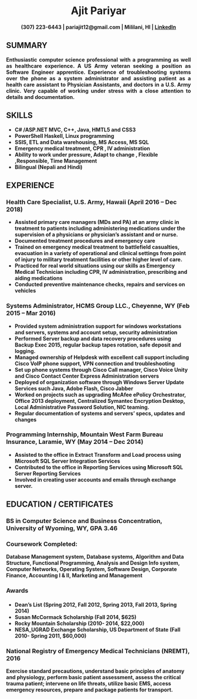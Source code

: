 <h1> <Center> Ajit Pariyar </h1> </center>
<center><b>
(307) 223-6443 | pariajit12@gmail.com | Mililani, HI | <a href="https://linkedin.com/in/ajitpariyar"> LinkedIn </a>
</b></center>


## SUMMARY ##
<div style="text-align: justify"><b>Enthusiastic computer science professional with a programming as well as healthcare experience. A US Army veteran seeking a position as Software Engineer apprentice. Experience of troubleshooting systems over the phone as a system administrator and assisting patient as a health care assistant to Physician Assistants, and doctors in a U.S. Army clinic. Very capable of working under stress with a close attention to details and documentation. </b> </div>

 

## SKILLS ##
    
- **C# /ASP.NET MVC, 
C++, Java, 
HMTL5 and CSS3**
- **PowerShell
Haskell, Linux programming**
- **SSIS, ETL and Data warehousing, MS Access, MS SQL**
- **Emergency medical treatment, CPR , IV administration**
- **Ability to work under pressure, Adapt to change , Flexible
,Responsible, Time Management**
- **Bilingual (Nepali and Hindi)**

##   EXPERIENCE  ##
### Health Care Specialist, U.S. Army, Hawaii (April 2016 – Dec 2018) ###

- **Assisted primary care managers (MDs and PA) at an army clinic in treatment to patients including administering medications under the supervision of a physicians or physician’s assistant and or nurse.**
- **Documented treatment procedures and emergency care**
- **Trained on emergency medical treatment to battlefield casualties, evacuation in a variety of operational and clinical settings from point of injury to military treatment facilities or other higher level of care.**
- **Practiced for real world situations using our skills as Emergency Medical Technician including CPR, IV administration, prescribing and aiding medications**
- **Conducted preventive maintenance checks, repairs and services on vehicles**



### Systems Administrator, HCMS Group LLC., Cheyenne, WY (Feb  2015 – Mar 2016) ###
- **Provided system administration support for windows workstations and servers, systems and account setup, security administration**
- **Performed Server backup and data recovery procedures using Backup Exec 2015, regular backup tapes rotation, safe deposit and logging.**
- **Managed ownership of Helpdesk with excellent call support including Cisco VoIP phone support, VPN connection and troubleshooting**
- **Set up phone systems through Cisco Call manager, Cisco Voice Unity and Cisco Contact Center Express Administration servers**
- **Deployed of organization software through Windows Server Update Services such Java, Adobe Flash, Cisco Jabber**
- **Worked on projects such as upgrading McAfee ePolicy Orchestrator, Office 2013 deployment, Centralized Symantec Encryption Desktop, Local Administrative Password Solution, NIC teaming.**
- **Regular documentation of systems and servers’ specs, updates and changes**
	

### Programming Internship, Mountain West Farm Bureau Insurance, Laramie, WY (May  2014 – Dec 2014) ###
- **Assisted to the office in Extract Transform and Load process using Microsoft SQL Server Integration Services**
- **Contributed to the office in Reporting Services using Microsoft SQL Server Reporting Services**
- **Involved in creating user accounts and emails through exchange server.**
 


## EDUCATION / CERTIFICATES ##
###  BS in Computer Science and Business Concentration, University of Wyoming, WY, GPA 3.46  ###

### Coursework Completed: ###

**Database Management system, Database systems, Algorithm and Data Structure, Functional Programming, Analysis and Design Info system, Computer Networks, Operating System, Software Design, Corporate Finance, Accounting I & II, Marketing and Management**

### Awards ###

####
* **Dean’s List (Spring 2012, Fall 2012, Spring 2013, Fall 2013, Spring 2014)**
* **Susan McCormack Scholarship (Fall 2014, $625)** 
* **Rocky Mountain Scholarship (2010- 2014, $22,000)** 
* **NESA_UGRAD Exchange Scholarship, US Department of State (Fall 2010- Spring 2011, $60,000)** 

### National Registry of Emergency Medical Technicians (NREMT), 2016 ###

**Exercise standard precautions, understand basic principles of anatomy and physiology, perform basic patient assessment, assess the critical trauma patient; intervene on life threats, utilize basic EMS, access emergency resources, prepare and package patients for transport.**

